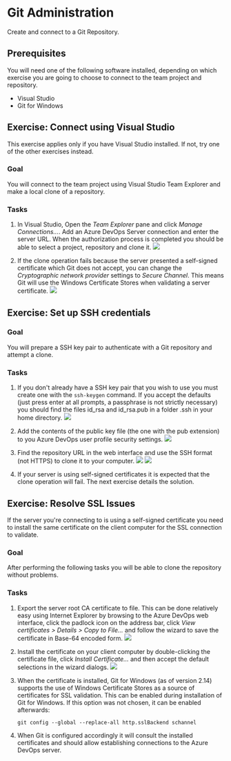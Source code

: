# Git Administration
Create and connect to a Git Repository.

## Prerequisites
You will need one of the following software installed, depending on which exercise you are going to choose to connect to the team project and repository.
* Visual Studio
* Git for Windows

## Exercise: Connect using Visual Studio
This exercise applies only if you have Visual Studio installed. If not, try one of the other exercises instead.

### Goal
You will connect to the team project using Visual Studio Team Explorer and make a local clone of a repository.

### Tasks
1. In Visual Studio, Open the *Team Explorer* pane and click *Manage Connections...*. Add an Azure DevOps Server connection and enter the server URL. When the authorization process is completed you should be able to select a project, repository and clone it.
![](img/git/connect-to-project-and-clone-repository.png)

1. If the clone operation fails because the server presented a self-signed certificate which Git does not accept, you can change the *Cryptographic network provider* settings to *Secure Channel*. This means Git will use the Windows Certificate Stores when validating a server certificate.
![](img/git/secure-channel-for-certificates.png)

## Exercise: Set up SSH credentials

### Goal
You will prepare a SSH key pair to authenticate with a Git repository and attempt a clone.

### Tasks
1. If you don't already have a SSH key pair that you wish to use you must create one with the ```ssh-keygen``` command. If you accept the defaults (just press enter at all prompts, a passphrase is not strictly necessary) you should find the files id_rsa and id_rsa.pub in a folder .ssh in your home directory.
![](img/git/ssh-keygen.png)

1. Add the contents of the public key file (the one with the pub extension) to you Azure DevOps user profile security settings.
![](img/git/add-ssh-public-key.png)

1. Find the repository URL in the web interface and use the SSH format (not HTTPS) to clone it to your computer.
![](img/git/clone-or-push.png)
![](img/git/clone-repo-with-command-line.png)

1. If your server is using self-signed certificates it is expected that the clone operation will fail. The next exercise details the solution.

## Exercise: Resolve SSL Issues

If the server you're connecting to is using a self-signed certificate you need to install the same certificate on the client computer for the SSL connection to validate.

### Goal
After performing the following tasks you will be able to clone the repository without problems.

### Tasks
1. Export the server root CA certificate to file. This can be done relatively easy using Internet Explorer by browsing to the Azure DevOps web interface, click the padlock icon on the address bar, click *View certificates > Details > Copy to File...* and follow the wizard to save the certificate in Base-64 encoded form.
![](img/git/export-certificate.png)

2. Install the certificate on your client computer by double-clicking the certificate file, click *Install Certificate...* and then accept the default selections in the wizard dialogs.
![](img/git/install-certificate.png)

1. When the certificate is installed, Git for Windows (as of version 2.14) supports the use of Windows Certificate Stores as a source of certificates for SSL validation. This can be enabled during installation of Git for Windows. If this option was not chosen, it can be enabled afterwards:

    ```git config --global --replace-all http.sslBackend schannel```

2. When Git is configured accordingly it will consult the installed certificates and should allow establishing connections to the Azure DevOps server.
   